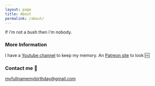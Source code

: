 ```yaml
---
layout: page
title: About
permalink: /about/
---
```


If i'm not a bush then i'm nobody.

### More Information

I have a [Youtube channel](https://www.youtube.com/channel/UCEfdtF7584ZuzqLtKziPZgA) to keep my memory. An [Patreon site](https://www.patreon.com/hkab) to look 🆒

### Contact me 📮

[myfullnamemybirthday@gmail.com](mailto:nguyenphutruong2707@gmail.com)